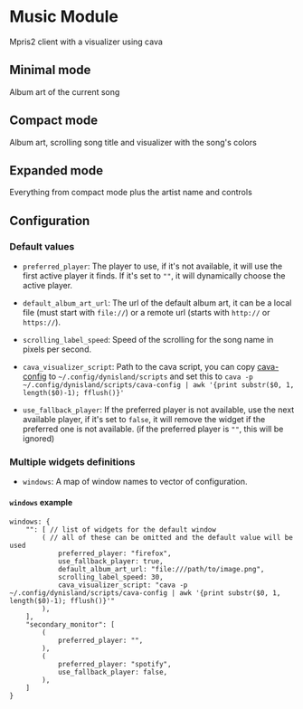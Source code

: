 # Music Module

Mpris2 client with a visualizer using cava

## Minimal mode

Album art of the current song

## Compact mode

Album art, scrolling song title and visualizer with the song's colors

## Expanded mode

Everything from compact mode plus the artist name and controls

## Configuration

### Default values

- `preferred_player`: The player to use, if it's not available, it will use the first active player it finds. If it's set to `""`, it will dynamically choose the active player.

- `default_album_art_url`: The url of the default album art, it can be a local file (must start with `file://`) or a remote url (starts with `http://` or `https://`).

- `scrolling_label_speed`: Speed of the scrolling for the song name in pixels per second.

- `cava_visualizer_script`: Path to the cava script, you can copy [cava-config](cava-config) to `~/.config/dynisland/scripts` and set this to `cava -p ~/.config/dynisland/scripts/cava-config | awk '{print substr($0, 1, length($0)-1); fflush()}'`

- `use_fallback_player`: If the preferred player is not available, use the next available player, if it's set to `false`, it will remove the widget if the preferred one is not available. (if the preferred player is `""`, this will be ignored)

### Multiple widgets definitions

- `windows`: A map of window names to vector of configuration.

#### `windows` example

```ron
windows: {
    "": [ // list of widgets for the default window
        ( // all of these can be omitted and the default value will be used
            preferred_player: "firefox",
            use_fallback_player: true,
            default_album_art_url: "file:///path/to/image.png",
            scrolling_label_speed: 30,
            cava_visualizer_script: "cava -p ~/.config/dynisland/scripts/cava-config | awk '{print substr($0, 1, length($0)-1); fflush()}'"
        ),
    ],
    "secondary_monitor": [
        (
            preferred_player: "",
        ),
        (
            preferred_player: "spotify",
            use_fallback_player: false,
        ),
    ]
}
```
